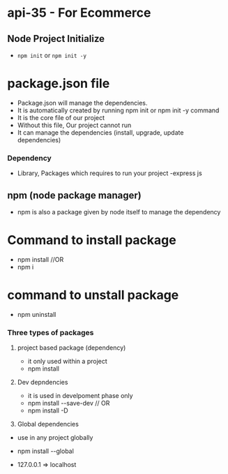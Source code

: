 # api-35 - For Ecommerce
## Node Project Initialize
- `npm init` or `npm init -y`

# package.json file
- Package.json will manage the dependencies. 
- It is automatically created by running npm init or npm init -y command
- It is the core file of our project
- Without this file, Our project cannot run
- It can manage the dependencies (install, upgrade, update dependencies)

### Dependency
- Library, Packages which requires to run your project
-express js

## npm (node package manager)
- npm is also a package given by node itself to manage the dependency

# Command to install package
- npm install <package name>  //OR
- npm i <package name>

# command to unstall package
- npm uninstall <package name>

### Three types of packages
1) project based package (dependency)
   - it only used within a project
   - npm install <package name>

2) Dev depndencies
   - it is used in develpoment phase only
   - npm install <package name> --save-dev    // OR
   - npm install <package name> -D

3) Global dependencies
- use in any project globally
- npm install <package name> --global

- 127.0.0.1 => localhost